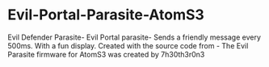 # Evil-Portal-Parasite-AtomS3
Evil Defender Parasite- Evil Portal parasite- Sends a friendly message every 500ms. With a fun display. Created with the source code from - The Evil Parasite firmware for AtomS3 was created by 7h30th3r0n3
